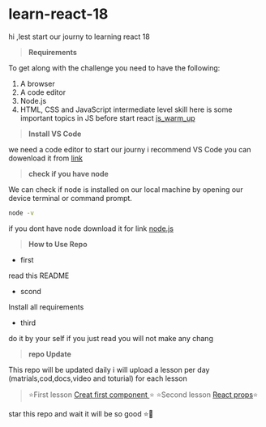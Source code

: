 # learn-react-18
hi ,lest start our journy to learning react 18

>  **Requirements**

To get along with the challenge you need to have the following:

1. A browser
2. A code editor
3. Node.js
4. HTML, CSS and JavaScript intermediate level skill
here is some important topics in JS before start react [js_warm_up](https://github.com/ESSAMMOHAMED1/js_warm_up.git)


> **Install VS Code**

we need a code editor to start our journy i recommend VS Code
you can dowenload it from  [link](https://code.visualstudio.com/download)



> **check if you have node**

We can check if node is installed on our local machine by opening our device terminal or command prompt.
```sh
node -v
```
if you dont have node download it for link [node.js](https://nodejs.org/en/)





> **How to Use Repo**

 - first 

read this README

 - scond

 Install all requirements
 - third

do it by your self 
if you just read you will  not make any chang 


 > **repo Update**

This repo will be updated daily i will upload a lesson per day (matrials,cod,docs,video and toturial) for each lesson

> ⭐First lesson [Creat first component ]()⭐
> ⭐Second lesson [React props]()⭐

star this repo and wait it will be so good ⭐💜





